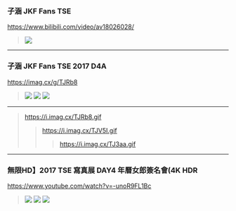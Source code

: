 ### 子涵 JKF Fans TSE
https://www.bilibili.com/video/av18026028/
>![](http://i2.hdslb.com/bfs/archive/8f89665e8e5d6ba8c18ea04322a78728f84047ea.jpg)
---
### 子涵 JKF Fans TSE 2017 D4A
https://imag.cx/g/TJRb8
>![](https://i.imag.cx/TJRb8.md.gif)
![](https://i.imag.cx/TJV5I.md.gif)
![](https://i.imag.cx/TJ3aa.md.gif)
---
>https://i.imag.cx/TJRb8.gif
>>https://i.imag.cx/TJV5I.gif
>>>https://i.imag.cx/TJ3aa.gif
---
### 無限HD】2017 TSE 寫真展 DAY4 年曆女郎簽名會(4K HDR
https://www.youtube.com/watch?v=-unoR9FL1Bc
>![](https://i.imag.cx/TJRb8.gif)
![](https://i.imag.cx/TJV5I.gif)
![](https://i.imag.cx/TJ3aa.gif)
